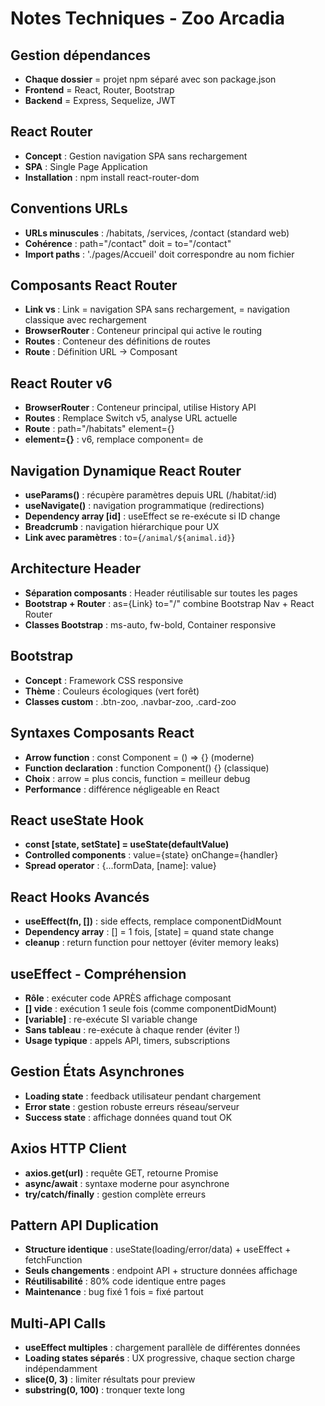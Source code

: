 # Notes Techniques - Zoo Arcadia

## Gestion dépendances
- **Chaque dossier** = projet npm séparé avec son package.json
- **Frontend** = React, Router, Bootstrap
- **Backend** = Express, Sequelize, JWT

## React Router
- **Concept** : Gestion navigation SPA sans rechargement
- **SPA** : Single Page Application
- **Installation** : npm install react-router-dom


## Conventions URLs
- **URLs minuscules** : /habitats, /services, /contact (standard web)
- **Cohérence** : path="/contact" doit = to="/contact"
- **Import paths** : './pages/Accueil' doit correspondre au nom fichier

## Composants React Router
- **Link vs <a>** : Link = navigation SPA sans rechargement, <a> = navigation classique avec rechargement
- **BrowserRouter** : Conteneur principal qui active le routing
- **Routes** : Conteneur des définitions de routes
- **Route** : Définition URL → Composant

## React Router v6
- **BrowserRouter** : Conteneur principal, utilise History API
- **Routes** : Remplace Switch v5, analyse URL actuelle  
- **Route** : path="/habitats" element={<Habitats />}
- **element={}** : v6, remplace component= de 

## Navigation Dynamique React Router
- **useParams()** : récupère paramètres depuis URL (/habitat/:id)
- **useNavigate()** : navigation programmatique (redirections)
- **Dependency array [id]** : useEffect se re-exécute si ID change
- **Breadcrumb** : navigation hiérarchique pour UX
- **Link avec paramètres** : to={`/animal/${animal.id}`}

## Architecture Header
- **Séparation composants** : Header réutilisable sur toutes les pages
- **Bootstrap + Router** : as={Link} to="/" combine Bootstrap Nav + React Router
- **Classes Bootstrap** : ms-auto, fw-bold, Container responsive

## Bootstrap
- **Concept** : Framework CSS responsive
- **Thème** : Couleurs écologiques (vert forêt)
- **Classes custom** : .btn-zoo, .navbar-zoo, .card-zoo

## Syntaxes Composants React
- **Arrow function** : const Component = () => {} (moderne)
- **Function declaration** : function Component() {} (classique)  
- **Choix** : arrow = plus concis, function = meilleur debug
- **Performance** : différence négligeable en React

## React useState Hook
- **const [state, setState] = useState(defaultValue)** 
- **Controlled components** : value={state} onChange={handler}
- **Spread operator** : {...formData, [name]: value}

## React Hooks Avancés
- **useEffect(fn, [])** : side effects, remplace componentDidMount
- **Dependency array** : [] = 1 fois, [state] = quand state change
- **cleanup** : return function pour nettoyer (éviter memory leaks)

## useEffect - Compréhension
- **Rôle** : exécuter code APRÈS affichage composant
- **[] vide** : exécution 1 seule fois (comme componentDidMount)
- **[variable]** : re-exécute SI variable change
- **Sans tableau** : re-exécute à chaque render (éviter !)
- **Usage typique** : appels API, timers, subscriptions

## Gestion États Asynchrones
- **Loading state** : feedback utilisateur pendant chargement
- **Error state** : gestion robuste erreurs réseau/serveur
- **Success state** : affichage données quand tout OK

## Axios HTTP Client
- **axios.get(url)** : requête GET, retourne Promise
- **async/await** : syntaxe moderne pour asynchrone
- **try/catch/finally** : gestion complète erreurs

## Pattern API Duplication
- **Structure identique** : useState(loading/error/data) + useEffect + fetchFunction
- **Seuls changements** : endpoint API + structure données affichage
- **Réutilisabilité** : 80% code identique entre pages
- **Maintenance** : bug fixé 1 fois = fixé partout

## Multi-API Calls
- **useEffect multiples** : chargement parallèle de différentes données
- **Loading states séparés** : UX progressive, chaque section charge indépendamment
- **slice(0, 3)** : limiter résultats pour preview
- **substring(0, 100)** : tronquer texte long